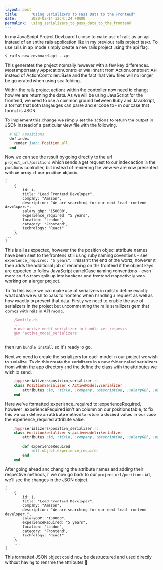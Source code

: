 ```yaml
---
layout: post
title:      "Using Serializers to Pass Data to the Frontend"
date:       2020-02-14 12:47:24 +0000
permalink:  using_serializers_to_pass_data_to_the_frontend
---
```



In my JavaScript Project Devboard I chose to make use of rails as an api instead of an entire rails application like in my previous rails project taskr. To use rails in api mode simply create a new rails project using the api flag.

`$ rails new devboard-api --api`

This generates the project normally however with a few key differences. Most importantly ApplicationController will inherit from ActionController::API instead of ActionController::Base and the fact that view files will no longer be generated when using scaffolding.

Within the rails project actions within the controller now need to change how we are returning the data. As we will be using JavaScript for the frontend, we need to use a common ground between Ruby and JavaScript, a format that both langauges can parse and encode to - in our case that format is JSON. 

To implement this change we simply set the actions to return the output in JSON instead of a particular view file with the following.

```ruby
  # GET /positions
  def index
    render json: Position.all
  end
```

Now we can see the result by going directly to the url `project_url/positions` which sends a get request to our index action in the positions controller, but instead of rendering the view we are now presented with an array of our position objects.

```
[
	{
		id: 1,
		title: "Lead Frontend Developer",
		company: "Amazon",
		description: "We are searching for our next lead frontend developer.",
		salary_gbp: "150000",
		experience_required: "5 years",
		location: "London",
		category: "Frontend",
		technology: "React"
	},
...
]
```

This is all as expected, however the the position object attribute names have been sent to the frontend still using ruby naming coventions - see `experience_required: "5 years"`. This isn't the end of the world, however it then adds the additional job of  renaming on the frontend if the object keys are expected to follow JavaScript camelCase naming conventions - even more so if a team split up into backend and frontend respectively was working on a larger project.

To fix this issue we can make use of serializers in rails to define exactly what data we wish to pass to frontend when handling a request as well as how exactly to present that data. Firstly we need to enable the use of serializers in the project but uncommenting the rails serailizers gem that comes with rails in API mode.

```ruby
	/Gemfile.rb
	...
	# Use Active Model Serializer to handle API requests
	gem 'active_model_serializers'
	...
```

then run `bundle install` so it's ready to go.

Next we need to create the serializers for each model in our project we wish to serialize. To do this create the serializers in a new folder called serializers from within the app directory and the define the class with the attributes we wish to send.

```ruby
	/app/serializers/position_serializer.rb
	class PositionSerializer < ActiveModel::Serializer
		attributes :id, :title, :company, :description, :salaryGBP, :experienceRequired, :location, :category, :technology
	end
```

Here we've formatted :experience_required to :experienceRequired, however :experienceRequired isn't an column on our positions table, to fix this we can define an attrbute method to return a desired value. in our case the experience_required attribute value.

```ruby
	/app/serializers/position_serializer.rb
	class PositionSerializer < ActiveModel::Serializer
		attributes :id, :title, :company, :description, :salaryGBP, :experienceRequired, :location, :category, :technology
		
		def experienceRequired
			self.object.experience_required
		end
	end
```

After going ahead and changing the attribute names and adding their respective methods, if we now go back to our `project_url/positions` url, we'll see the changes in the JSON object.

```
[
	{
		id: 1,
		title: "Lead Frontend Developer",
		company: "Amazon",
		description: "We are searching for our next lead frontend developer.",
		salaryGBP: "150000",
		experienceRequired: "5 years",
		location: "London",
		category: "Frontend",
		technology: "React"
	},
	...
]
```
This formatted JSON object could now be destructured and used directly without having to rename the attributes 🙌







